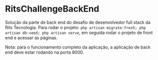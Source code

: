 # RitsChallengeBackEnd

Solução da parte de back end do desafio de desenvolvedor full stack da Rits Tecnologia.
Para rodar o projeto: `php artisan migrate:fresh; php artisan db:seed; php artisan serve`, em seguida rodar o projeto de front end e acessar as páginas.


Nota: para o funcionamento completo da aplicação, a aplicação de back end deve estar rodando na porta 8000.